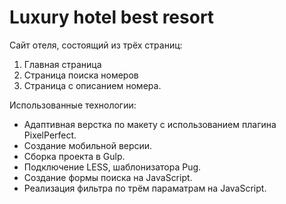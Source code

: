 # Luxury hotel best resort 

Сайт отеля, состоящий из трёх страниц:
1. Главная страница
2. Страница поиска номеров
3. Страница с описанием номера.

Использованные технологии:
+ Адаптивная верстка по макету с использованием плагина PixelPerfect. 
+ Создание мобильной версии.
+ Сборка проекта в Gulp.
+ Подключение LESS, шаблонизатора Pug.
+ Создание формы поиска на JavaScript.
+ Реализация фильтра по трём параматрам на JavaScript.
